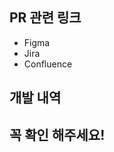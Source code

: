 ## PR 관련 링크
<!-- Figma , Jira , Confluence 각 페이지가 있으면 참조해주세요. -->
  - Figma
  - Jira
  - Confluence

## 개발 내역
<!-- EX) 허위 매물 이미지 추가 관련 화면 및 기능 추가 -->  
  
    
     
     
      
       
  
    
      
      

## 꼭 확인 해주세요!
<!-- EX) 이미지가 잘 불러와지는지 확인해주세요 -->

